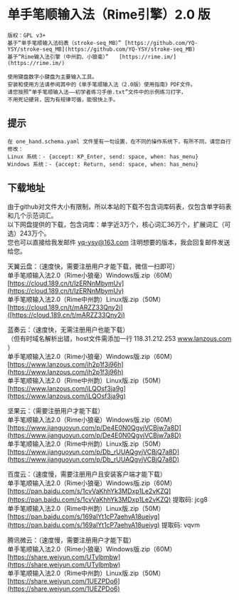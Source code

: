 单手笔顺输入法（Rime引擎）2.0 版
======
    版权：GPL v3+
    基于“单手笔顺输入法码表（stroke-seq_MB）” [https://github.com/YQ-YSY/stroke-seq_MB](https://github.com/YQ-YSY/stroke-seq_MB)
    基于“Rime输入法引擎（中州韵、小狼毫）”　　[https://rime.im/](https://rime.im/)

    使用键盘数字小键盘为主要输入工具。
    安装和使用方法请参阅其中的《单手笔顺输入法（2.0版）使用指南》PDF文件。
    请您按照“单手笔顺输入法——初学者练习手册.txt”文件中的示例练习打字，
    不用死记硬背，因为有规律可循，能很快上手。
    
提示
------
    在 one_hand.schema.yaml 文件里有一句设置，在不同的操作系统下，有所不同，请您自行修改：
    Linux 系统：- {accept: KP_Enter, send: space, when: has_menu}
    Windows 系统：- {accept: Return, send: space, when: has_menu}
    
下载地址
------
由于github对文件大小有限制，所以本站的下载不包含词库码表，仅包含单字码表和几个示范词汇。  
以下网盘提供的下载，包含词库：单字近3万个，核心词汇36万个，扩展词汇（可选）243万个。  
您也可以直接给我发邮件 yq-ysy@163.com 注明想要的版本，我会回复邮件发送给您。  

天翼云盘：（速度快，需要注册用户才能下载，微信一扫即可）  
单手笔顺输入法2.0（Rime小狼毫）Windows版.zip（60M）  
[https://cloud.189.cn/t/IzERNnMbymUv](https://cloud.189.cn/t/IzERNnMbymUv)  
单手笔顺输入法2.0（Rime中州韵）Linux版.zip（50M）  
[https://cloud.189.cn/t/mARZZ33Qny2i]([https://cloud.189.cn/t/mARZZ33Qny2i)  

蓝奏云：（速度快，无需注册用户也能下载）  
（但有时域名解析出错，host文件需添加一行 118.31.212.253 www.lanzous.com ）  
单手笔顺输入法2.0（Rime小狼毫）Windows版.zip（60M）  
[https://www.lanzous.com/ih2p1f3j96h](https://www.lanzous.com/ih2p1f3j96h)  
单手笔顺输入法2.0（Rime中州韵）Linux版.zip（50M）  
[https://www.lanzous.com/iLQOsf3ja9g](https://www.lanzous.com/iLQOsf3ja9g)  

坚果云：（需要注册用户才能下载）  
单手笔顺输入法2.0（Rime小狼毫）Windows版.zip（60M）  
[https://www.jianguoyun.com/p/De4E0N0QgvjVCBjw7a8D](https://www.jianguoyun.com/p/De4E0N0QgvjVCBjw7a8D)  
单手笔顺输入法2.0（Rime中州韵）Linux版.zip（50M）  
[https://www.jianguoyun.com/p/Db_rUUAQgvjVCBjQ7a8D](https://www.jianguoyun.com/p/Db_rUUAQgvjVCBjQ7a8D)  

百度云：（速度慢，需要注册用户且安装客户端才能下载）  
单手笔顺输入法2.0（Rime小狼毫）Windows版.zip（60M） 
[https://pan.baidu.com/s/1cvVaKhhYk3MDxp1Le2vKZQ](https://pan.baidu.com/s/1cvVaKhhYk3MDxp1Le2vKZQ) 提取码: jcg8  
单手笔顺输入法2.0（Rime中州韵）Linux版.zip（50M） 
[https://pan.baidu.com/s/169alYt1cP7aehvA18ueiyg](https://pan.baidu.com/s/169alYt1cP7aehvA18ueiyg) 提取码: vqvm  

腾讯微云：（速度慢，需要注册用户才能下载）  
单手笔顺输入法2.0（Rime小狼毫）Windows版.zip（60M）  
[https://share.weiyun.com/UTylbmbw](https://share.weiyun.com/UTylbmbw)  
单手笔顺输入法2.0（Rime中州韵）Linux版.zip（50M）  
[https://share.weiyun.com/1UEZPDo6](https://share.weiyun.com/1UEZPDo6)  
    
    
